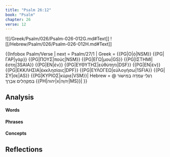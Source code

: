 ```yaml
---
title: "Psalm 26:12"
book: "Psalm"
chapter: 26
verse: 12
---
```

![[/Greek/Psalm/026/Psalm-026-012G.md#Text]]
![[/Hebrew/Psalm/026/Psalm-026-012H.md#Text]]

{{Infobox Psalm/Verse |
  next = Psalm/27/1 |
  Greek = {{PG|Ο|ὁ|NSM}} {{PG|ΓΑΡ|γὰρ}} {{PG|ΠΟΥΣ|πούς|NSM}} {{PG|ΕΓΩ|μου|GS}} {{PG|ΙΣΤΗΜΙ|ἔστη|3SAIA}} {{PG|ΕΝ|ἐν}} {{PG|ΕΥΘΥΤΗΣ|εὐθύτητι|DSF}} {{PG|ΕΝ|ἐν}} {{PG|ΕΚΚΛΗΣΙΑ|ἐκκλησίαις|DPF}} {{PG|ΕΥΛΟΓΕΩ|εὐλογήσω|1SFIA}} {{PG|ΣΥ|σε|AS}} {{PG|ΚΥΡΙΟΣ|κύριε|VSM}}|
  Hebrew = @
רַגְלִי
עָמְדָה
בְמִישׁוֹר
בְּמַקְהֵלִים
אֲבָרֵךְ
{{PH|יהוה|x|יְהוָה|MS}}׃|
}}

## Analysis

#### Words

#### Phrases

#### Concepts

## Reflections
